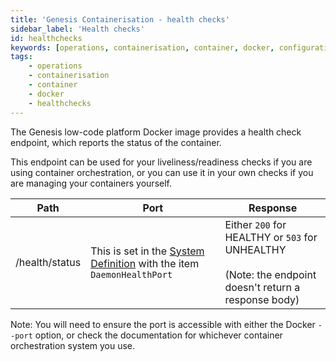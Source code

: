 ```yaml
---
title: 'Genesis Containerisation - health checks'
sidebar_label: 'Health checks'
id: healthchecks
keywords: [operations, containerisation, container, docker, configuration, healthchecks]
tags:
    - operations
    - containerisation
    - container
    - docker
    - healthchecks
---
```


The Genesis low-code platform Docker image provides a health check endpoint, which reports the status of the container.

This endpoint can be used for your liveliness/readiness checks if you are using container orchestration, or you can use it in your own checks if you are managing your containers yourself.

| Path | Port | Response |
| --- | --- | --- |
| /health/status | This is set in the [System Definition](/server/integration/data-pipeline/advanced/#system-definition-properties) with the item `DaemonHealthPort` | Either `200` for HEALTHY or `503` for UNHEALTHY<br/><br/>(Note: the endpoint doesn't return a response body)|

Note: You will need to ensure the port is accessible with either the Docker `--port` option, or check the documentation for whichever container orchestration system you use.
